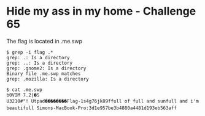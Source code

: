 # Hide my ass in my home - Challenge 65

The flag is located in .me.swp

```
$ grep -i flag .*
grep: .: Is a directory
grep: ..: Is a directory
grep: .gnome2: Is a directory
Binary file .me.swp matches
grep: .mozilla: Is a directory

$ cat .me.swp
b0VIM 7.2|�S
U3210#"! Utpad��������Flag-1s4g76jk89ffull of full and sunfull and i'm beautifull Simons-MacBook-Pro:3d1e957be3b4880a4481d193eb563aff
```
